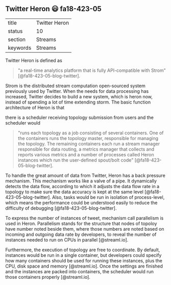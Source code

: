 ## Twitter Heron :smiley: fa18-423-05


|          |                   |
| -------- | ----------------- |
| title    | Twitter Heron     | 
| status   | 10                |
| section  | Streams           |
| keywords | Streams           |



Twitter Heron is defined as 

> "a real-time analytics platform that is fully API-compatible with 
> Strom" [@fa18-423-05-blog-twitter].

Strom is the distributed stream computation open-sourced system previously used 
by Twitter. When the needs for data processing has increased, Twitter decides to 
build a new system, which is heron now, instead of spending a lot of time 
extending storm. The basic function architecture of Heron is that 

there is a scheduler receiving topology submission from users and the scheduler would

> "runs each topology as a job consisting of several containers. One of the 
> containers runs the topology master, responsible for managing the topology. 
> The remaining containers each run a stream manager responsible for data 
> routing, a metrics manager that collects and reports various metrics and a 
> number of processes called Heron instances which run the user-defined 
> spout/bolt code" [@fa18-423-05-blog-twitter].

To handle the great amount of data from Twitter, Heron has a back pressure 
mechanism. This mechanism works like a valve of a pipe. It dynamically detects
the data flow, according to which it adjusts the data flow rate in a topology 
to make sure the data accuracy is kept at the same level [@fa18-423-05-blog-twitter].
Also, tasks would be run in isolation of process-level, which means the 
performance could be understood easily to reduce the difficulty of 
debugging [@fa18-423-05-blog-twitter].

To express the number of instances of tweet, mechanism call parallelism is used 
in Heron. Parallelism stands for the structure that nodes of topoloy have number 
noted beside them, where those numbers are noted based on incoming and outgoing 
data rate by developers, to reveal the number of instances needed to run on CPUs 
in parallel [@streaml.io].

Furthermore, the execution of topology are free to coordinate. By default, 
instances would be run in a single container, but developers could specify how
many containers should be used for running these instances, plus the CPU, disk 
space and memory [@streaml.io]. Once the settings are finished and the 
instances are packed into containers, the scheduler would run those containers
properly [@streaml.io].


